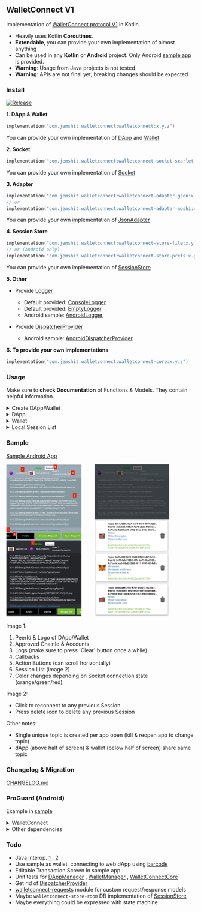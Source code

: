 ## WalletConnect V1

Implementation of [WalletConnect protocol V1](https://docs.walletconnect.com/tech-spec) in Kotlin.

- Heavily uses Kotlin **Coroutines**.
- **Extendable**, you can provide your own implementation of almost anything
- Can be used in any **Kotlin** or **Android** project. Only Android [sample app](sample) is provided.
- **Warning**: Usage from Java projects is not tested
- **Warning**: APIs are not final yet, breaking changes should be expected

### Install

[![Release](https://jitpack.io/v/jemshit/WalletConnect.svg)](https://jitpack.io/#jemshit/WalletConnect)

**1. DApp & Wallet**

```kotlin
implementation("com.jemshit.walletconnect:walletconnect:x.y.z")
```

You can provide your own implementation of [DApp](walletconnect-core/src/main/java/walletconnect/core/DApp.kt)
and [Wallet](walletconnect-core/src/main/java/walletconnect/core/Wallet.kt)

**2. Socket**

```kotlin
implementation("com.jemshit.walletconnect:walletconnect-socket-scarlet:x.y.z")
```

You can provide your own implementation
of [Socket](walletconnect-core/src/main/java/walletconnect/core/socket/Socket.kt)

**3. Adapter**

```kotlin
implementation("com.jemshit.walletconnect:walletconnect-adapter-gson:x.y.z")
// or
implementation("com.jemshit.walletconnect:walletconnect-adapter-moshi:x.y.z")
```

You can provide your own implementation
of [JsonAdapter](walletconnect-core/src/main/java/walletconnect/core/adapter/JsonAdapter.kt)

**4. Session Store**

```kotlin
implementation("com.jemshit.walletconnect:walletconnect-store-file:x.y.z")
// or (Android only)
implementation("com.jemshit.walletconnect:walletconnect-store-prefs:x.y.z")
```

You can provide your own implementation
of [SessionStore](walletconnect-core/src/main/java/walletconnect/core/session_state/SessionStore.kt)

**5. Other**

- Provide [Logger](walletconnect-core/src/main/java/walletconnect/core/util/Logger.kt)
    - Default
      provided: [ConsoleLogger](walletconnect-core/src/main/java/walletconnect/core/util/logger_impl/ConsoleLogger.kt)
    - Default
      provided: [EmptyLogger](walletconnect-core/src/main/java/walletconnect/core/util/logger_impl/EmptyLogger.kt)
    - Android sample: [AndroidLogger](sample/src/main/java/walletconnect/sample/impl/AndroidLogger.kt)

- Provide [DispatcherProvider](walletconnect-core/src/main/java/walletconnect/core/util/DispatcherProvider.kt)
    - Android
      sample: [AndroidDispatcherProvider](sample/src/main/java/walletconnect/sample/impl/AndroidDispatcherProvider.kt)

**6. To provide your own implementations**

```kotlin
implementation("com.jemshit.walletconnect:walletconnect-core:x.y.z")
```

### Usage

Make sure to **check Documentation** of Functions & Models. They contain helpful information.

<details>
<summary>Create DApp/Wallet</summary>

```kotlin
fun createDApp(sessionStoreName: String)
        : DApp {
    return DAppManager(
            socket = createSocket(),
            sessionStore = createSessionStore(sessionStoreName),
            jsonAdapter = createJsonAdapter(),
            dispatcherProvider,
            logger
    )
}

fun createWallet(sessionStoreName: String)
        : Wallet {
    return WalletManager(
            socket = createSocket(),
            sessionStore = createSessionStore(sessionStoreName),
            jsonAdapter = createJsonAdapter(),
            dispatcherProvider,
            logger
    )
}

fun createSocketService(url: String,
                        lifecycleRegistry: LifecycleRegistry)
        : SocketService {

    // you can ignore this
    val interceptor = HttpLoggingInterceptor().apply {
        level = HttpLoggingInterceptor.Level.HEADERS
    }

    // change depending on your needs
    val okHttpClient = OkHttpClient.Builder()
            .callTimeout(10, TimeUnit.SECONDS)
            .readTimeout(10, TimeUnit.SECONDS)
            .writeTimeout(10, TimeUnit.SECONDS)
            // "https://bridge.walletconnect.org" -> i think BridgeServer responds with "missing or invalid socket data"
            // "https://safe-walletconnect.gnosis.io" -> ping works fine
            .pingInterval(4, TimeUnit.SECONDS)
            .addNetworkInterceptor(interceptor)
            .build()

    val webSocketFactory = okHttpClient.newWebSocketFactory(url)

    // you can use something else instead of Gson, make sure to provide SocketMessageTypeAdapter() & JsonRpcMethodTypeAdapter()
    val gson = GsonBuilder()
            .registerTypeAdapter(SocketMessageType::class.java, SocketMessageTypeAdapter())
            .registerTypeAdapter(JsonRpcMethod::class.java, JsonRpcMethodTypeAdapter())
            .create()

    val scarlet = Scarlet.Builder()
            .webSocketFactory(webSocketFactory)
            .addMessageAdapterFactory(GsonMessageAdapter.Factory(gson))
            .addStreamAdapterFactory(FlowStreamAdapter.Factory)
            .backoffStrategy(ExponentialBackoffStrategy(initialDurationMillis = 1_000L,
                                                        maxDurationMillis = 8_000L))
            .lifecycle(lifecycleRegistry)
            .build()

    return scarlet.create(SocketService::class.java)
}

fun createSocket()
        : Socket {
    val gson = GsonBuilder()
            .registerTypeAdapter(SocketMessageType::class.java, SocketMessageTypeAdapter())
            .registerTypeAdapter(JsonRpcMethod::class.java, JsonRpcMethodTypeAdapter())
            .create()

    return SocketManager(
            socketServiceFactory = { url, lifecycleRegistry -> createSocketService(url, lifecycleRegistry) },
            gson,
            dispatcherProvider,
            logger
    )
}

fun createSessionStore(name: String)
        : SessionStore {

    // return anything that implements SessionStore

    //val sharedPrefs = requireContext().applicationContext.getSharedPreferences(name, Context.MODE_PRIVATE)
    //return SharedPrefsSessionStore(
    //        sharedPrefs,
    //        dispatcherProvider,
    //        logger
    //)

    return FileSessionStore(
            File(requireContext().filesDir, "$name.json"),
            dispatcherProvider,
            logger
    )
}

fun createJsonAdapter()
        : JsonAdapter {

    // return anything that implements JsonAdapter. Make sure to provide SocketMessageTypeAdapter() & JsonRpcMethodTypeAdapter()

    //val gson = GsonBuilder()
    //        .registerTypeAdapter(SocketMessageType::class.java, SocketMessageTypeAdapter())
    //        .registerTypeAdapter(JsonRpcMethod::class.java, JsonRpcMethodTypeAdapter())
    //        .serializeNulls()
    //        .create()
    //
    //return GsonAdapter(gson)


    val moshi = Moshi.Builder()
            .add(walletconnect.adapter.moshi.type_adapter.SocketMessageTypeAdapter())
            .add(walletconnect.adapter.moshi.type_adapter.JsonRpcMethodTypeAdapter())
            .addLast(KotlinJsonAdapterFactory())
            .build()
    return MoshiAdapter(moshi)
}
```

</details>

<details>
<summary>DApp</summary>

```kotlin
// Init
val connectionParams = ConnectionParams(
        topic = UUID.randomUUID().toString(), // unique topic = unique session
        version = "1",
        // "https://bridge.walletconnect.org" -> when one peer deletes session while other peer is disconnected, 
        //     other peer never gets that message even after connecting. Also pings in socket is not supported
        bridgeUrl = "https://safe-walletconnect.gnosis.io",
        symmetricKey = "..." // 32 byte (64 char) encryption/decryption key
)

val initialSessionState = InitialSessionState(
        connectionParams,
        myPeerId = UUID.randomUUID().toString(),
        myPeerMeta = PeerMeta(
                name = "DApp",
                url = "https://dapp.com",
                description = "DApp Description",
                icons = listOf("https://www.dapp.com/img/Icon_Logotype_2.png")
        )
)

val dApp: DApp = createDApp(sessionStoreName = "...")

// Open Socket
coroutineScope.launch(dispatcherProvider.io()) {
    // openSocket has blocking calls inside, running outside UI thread might be good idea
    dApp.openSocket(initialSessionState, callback = ::onSessionCallback)
}

// Close Socket
dApp.close(deleteLocal = false, deleteRemote = false)

// Close & Delete Session
dApp.close(deleteLocal = true, deleteRemote = true)

// Session Request
dApp.sendSessionRequest(chainId)

// Sign Request
coroutineScope.launch(dispatcherProvidedr.io()) {
    val ethSign = EthSign(address = "...",
                          message = "...", // raw string for SignType.Sign, hex string for SignType.PersonalSign
                          type = SignType.Sign) // SignType.PersonalSign
    // ethSign.validate()

    val messageId: Long? = dApp.sendRequest(
            method = ethSign.type.toMethod(),
            data = ethSign.toList(),
            itemType = String::class.java
    )
    // You can store Map<messageId, MyCallback>, so when you get response for this messageId in 'onSessionCallback', 
    //  you can invoke corresponding MyCallback
}

// EthSendTransaction Request
// Check sample for sending custom token using SmartContract address. 
// There is also gas estimation API example for Binance Smart Chain
// Check HexByteExtensions.kt for 'toHex' extension on String/Long/Int
fun createTransaction()
        : EthTransaction {
    return EthTransaction(
            from = approvedAddress,
            to = "0x621261D26847B423Df639848Fb53530025a008e8",
            data = "",
            chainId = approvedChainId.toHex(),

            gas = null,
            gasPrice = null,
            gasLimit = null,
            maxFeePerGas = null,
            maxPriorityFeePerGas = null,

            value = "0x" + BigInteger("10000000000000000").toString(16), // 1_000_000_000_000_000_000L.toHex(),
            nonce = null
    )
}

coroutineScope.launch(dispatcherProvidedr.io()) {
    // you can call EthTransaction.validate() before sending
    val messageId: Long? = dApp.sendRequest(
            EthRpcMethod.SendTransaction,
            data = listOf(createTransaction()),
            itemType = EthTransaction::class.java
    )
    // You can store Map<messageId, MyCallback>, so when you get response for this messageId in 'onSessionCallback', 
    //  you can invoke corresponding MyCallback
}

// Custom Request
// check JsonRpcMethod file for list of default provided
coroutineScope.launch(dispatcherProvidedr.io()) {
    val messageId: Long? = dApp.sendRequest(
            CustomRpcMethod("some_method_name"),
            data = listOf(MyClass()),
            itemType = MyClass::class.java
    )
}

// Custom SocketMessage
// 'dApp.sendRequest' uses 'encryptPayloadAndPublish' under the hood, you can use 'encryptPayloadAndPublish' directly

// Other
// dApp.generateMessageId()
// dApp.getInitialSessionState()   // inherited from SessionLifecycle interface
// dApp.disconnectSocket()         // inherited from SessionLifecycle interface
// dApp.reconnectSocket()          // inherited from SessionLifecycle interface

// Callbacks
fun onSessionCallback(callbackData: CallbackData) {
    coroutineScope.launch(dispatcherProvider.ui()) {
        when (callbackData) {
            is SessionCallback -> {
                when (callbackData) {
                    // ...        
                }
            }
            is SocketCallback -> {
                when (callbackData) {
                    // ...
                }
            }
            is RequestCallback -> {
                when (callbackData) {
                    // ...
                }
            }
            is FailureCallback -> {
                // ...
            }
        }
    }
}

// DeepLink to Wallet app
fun triggerDeepLink() {
    val currentSessionState = dApp.getInitialSessionState() ?: return
    try {
        val myIntent = Intent(Intent.ACTION_VIEW, Uri.parse(currentSessionState.connectionParams.toUri()))
        startActivity(myIntent)
    } catch (_: ActivityNotFoundException) {
        Toast
                .makeText(requireContext(),
                          "No application can handle this request. Please install a wallet app",
                          Toast.LENGTH_LONG)
                .show()
    }
}

```

</details>

<details>
<summary>Wallet</summary>

```kotlin
// Init
val connectionParams: ConnectionParams // get through deeplink, QR code ...

val initialSessionState = InitialSessionState(
        connectionParams,
        myPeerId = UUID.randomUUID().toString(),
        myPeerMeta = PeerMeta(
                name = "Wallet",
                url = "https://wallet.com",
                description = "Wallet Description",
                icons = listOf("https://img.favpng.com/1/20/24/wallet-icon-png-favpng-TQrAD3mHXn7Yey6wnt6aa97YF.jpg")
        )
)

val wallet: Wallet = createWallet(sessionStoreName = "...")

// Open Socket
coroutineScope.launch(dispatcherProvider.io()) {
    // openSocket has blocking calls inside, running outside UI thread might be good idea
    wallet.openSocket(initialSessionState, callback = ::onSessionCallback)
}

// Close Socket
wallet.close(deleteLocal = false, deleteRemote = false)

// Close & Delete Session
wallet.close(deleteLocal = true, deleteRemote = true)

// Approve Session Request
wallet.approveSession(chainId = 1, accounts = listOf("0x621261D26847B423Df639848Fb53530025a008e8"))

// Reject Session Request
wallet.rejectSession()

// Update Session
// if 'approved' is false, close() is called internally. Session is deleted from both peers
wallet.updateSession(chainId = 2,
                     accounts = listOf("0x621261D26847B423Df639848Fb53530025a008e8"),
                     approved = true)

// Approve Request
coroutineScope.launch(dispatcherProvidedr.io()) {
    // respond with same messageId!
    wallet.approveRequest(messageId,
                          result = signature, // or anything else
                          resultType = String::class.java)
}

// Reject Request
coroutineScope.launch(dispatcherProvidedr.io()) {
    wallet.rejectRequest(messageId, JsonRpcErrorData())
}

// Custom SocketMessage
// you can use 'encryptPayloadAndPublish' directly to send custom SocketMessage

// Other
// dApp.generateMessageId()
// dApp.getInitialSessionState()   // inherited from SessionLifecycle interface
// dApp.disconnectSocket()         // inherited from SessionLifecycle interface
// dApp.reconnectSocket()          // inherited from SessionLifecycle interface

// Callbacks
fun onSessionCallback(callbackData: CallbackData) {
    coroutineScope.launch(dispatcherProvider.ui()) {
        when (callbackData) {
            is SessionCallback -> {
                when (callbackData) {
                    // ...        
                }
            }
            is SocketCallback -> {
                when (callbackData) {
                    // ...
                }
            }
            is RequestCallback -> {
                when (callbackData) {
                    // ...
                }
            }
            is FailureCallback -> {
                // ...
            }
        }
    }
}

```

</details>

<details>
<summary>Local Session List</summary>

```kotlin
// obtain same sessionStore used for DApp/Wallet
val sessionStore = return FileSessionStore(
        File(requireContext().filesDir, "$name.json"),
        dispatcherProvider,
        logger
)

// one-time list
coroutineScope.launch(dispatcherProvider.io()) {
    val sessionList: List? = sessionStore.getAll()
}

// list as hot flow
sessionStore.getAllAsFlow()
        .onEach {}
        .catch {}
        .launchIn(coroutineScope)

// Check SessionStore for other methods

```

</details>

### Sample

[Sample Android App](sample)

<p>
  <img alt="List" height="405" src="media/sample.png" width="201"/>
&nbsp; &nbsp; &nbsp; &nbsp;
  <img alt="List Error" height="405" src="media/sample_sessions.jpg" width="200"/>
</p>

Image 1:

1. PeerId & Logo of DApp/Wallet
2. Approved ChainId & Accounts
3. Logs (make sure to press 'Clear' button once a while)
4. Callbacks
5. Action Buttons (can scroll horizontally)
6. Session List (image 2)
7. Color changes depending on Socket connection state (orange/green/red)

Image 2:

- Click to reconnect to any previous Session
- Press delete icon to delete any previous Session

Other notes:

- Single unique topic is created per app open (kill & reopen app to change topic)
- dApp (above half of screen) & wallet (below half of screen) share same topic

### Changelog & Migration

[CHANGELOG.md](CHANGELOG.md)

### ProGuard (Android)

Example in [sample](sample/proguard-rules.pro)

<details>
<summary>WalletConnect</summary>

```proguard
### WalletConnect
-keepclassmembers class walletconnect.core.requests.eth.** {
    public synthetic <methods>;
    <methods>;
    <fields>;
}
-keepclassmembers class walletconnect.core.session.model.** {
    public synthetic <methods>;
    <methods>;
    <fields>;
}
-keepclassmembers class walletconnect.core.session_state.model.** {
    public synthetic <methods>;
    <methods>;
    <fields>;
}
-keepclassmembers class walletconnect.core.socket.model.** {
    public synthetic <methods>;
    <methods>;
    <fields>;
}
```

</details>

<details>
<summary>Other dependencies</summary>

```proguard
### Kotlin
# https://stackoverflow.com/questions/33547643/how-to-use-kotlin-with-proguard
# https://medium.com/@AthorNZ/kotlin-metadata-jackson-and-proguard-f64f51e5ed32
-keepclassmembers class **$WhenMappings {
    <fields>;
}
-keep class kotlin.Metadata { *; }
-keepclassmembers class kotlin.Metadata {
    public <methods>;
}

### Kotlin Coroutine
# Most of volatile fields are updated with AFU and should not be mangled
# ServiceLoader support
-keepnames class kotlinx.coroutines.internal.MainDispatcherFactory {}
-keepnames class kotlinx.coroutines.CoroutineExceptionHandler {}
-keepnames class kotlinx.coroutines.android.AndroidExceptionPreHandler {}
-keepnames class kotlinx.coroutines.android.AndroidDispatcherFactory {}
# Most of volatile fields are updated with AFU and should not be mangled
-keepclassmembernames class kotlinx.** {
    volatile <fields>;
}
# Same story for the standard library's SafeContinuation that also uses AtomicReferenceFieldUpdater
-keepclassmembernames class kotlin.coroutines.SafeContinuation {
    volatile <fields>;
}
-dontwarn kotlinx.atomicfu.**
-dontwarn kotlinx.coroutines.flow.**

-keep class kotlin.Metadata { *; }
-keepclassmembers class kotlin.Metadata {
    public <methods>;
}

### Gson 
# uses generic type information stored in a class file when working with fields. 
# Proguard removes such information by default, so configure it to keep all of it.
-keepattributes Signature
# For using GSON @Expose annotation
-keepattributes *Annotation*
# Gson specific classes
-dontwarn sun.misc.**
#-keep class com.google.gson.stream.** { *; }
# Application classes that will be serialized/deserialized over Gson
-keep class com.google.gson.examples.android.model.** { <fields>; }
# Prevent proguard from stripping interface information from TypeAdapter, TypeAdapterFactory,
# JsonSerializer, JsonDeserializer instances (so they can be used in @JsonAdapter)
-keep class * extends com.google.gson.TypeAdapter
-keep class * implements com.google.gson.TypeAdapterFactory
-keep class * implements com.google.gson.JsonSerializer
-keep class * implements com.google.gson.JsonDeserializer
# Prevent R8 from leaving Data object members always null
-keepclassmembers,allowobfuscation class * {
  @com.google.gson.annotations.SerializedName <fields>;
}

### JSR305
-dontwarn javax.annotation.**

### OkHttp3
-dontwarn okhttp3.**
-dontwarn okio.**
-dontwarn javax.annotation.**
# A resource is loaded with a relative path so the package of this class must be preserved.
-keepnames class okhttp3.internal.publicsuffix.PublicSuffixDatabase
```

</details>

### Todo

- Java interop. [1](https://kotlinlang.org/docs/java-to-kotlin-interop.html)
  , [2](https://www.baeldung.com/kotlin/jvm-annotations)
- Use sample as wallet, connecting to web dApp
  using [barcode](https://github.com/trustwallet/wallet-connect-kotlin/commit/fbb51e74349634a04e001091ec2db2d6e9a5053d)
- Editable Transaction Screen in sample app
- Unit tests for [DAppManager](walletconnect/src/main/java/walletconnect/DAppManager.kt)
  , [WalletManager](walletconnect/src/main/java/walletconnect/WalletManager.kt)
  , [WalletConnectCore](walletconnect/src/main/java/walletconnect/WalletConnectCore.kt)
- Get rid of [DispatcherProvider](walletconnect-core/src/main/java/walletconnect/core/util/DispatcherProvider.kt)
- [walletconnect-requests](walletconnect-requests/src/main/java/walletconnect/requests) module for custom
  request/response models
- Maybe `walletconnect-store-room` DB implementation
  of [SessionStore](walletconnect-core/src/main/java/walletconnect/core/session_state/SessionStore.kt)
- Maybe everything could be expressed with state machine
